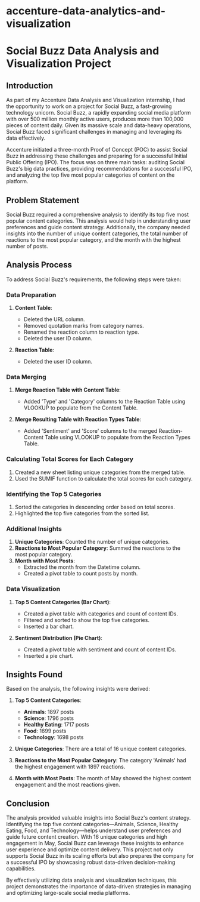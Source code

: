 # accenture-data-analytics-and-visualization

# Social Buzz Data Analysis and Visualization Project

## Introduction

As part of my Accenture Data Analysis and Visualization internship, I had the opportunity to work on a project for Social Buzz, a fast-growing technology unicorn. Social Buzz, a rapidly expanding social media platform with over 500 million monthly active users, produces more than 100,000 pieces of content daily. Given its massive scale and data-heavy operations, Social Buzz faced significant challenges in managing and leveraging its data effectively.

Accenture initiated a three-month Proof of Concept (POC) to assist Social Buzz in addressing these challenges and preparing for a successful Initial Public Offering (IPO). The focus was on three main tasks: auditing Social Buzz's big data practices, providing recommendations for a successful IPO, and analyzing the top five most popular categories of content on the platform.

## Problem Statement

Social Buzz required a comprehensive analysis to identify its top five most popular content categories. This analysis would help in understanding user preferences and guide content strategy. Additionally, the company needed insights into the number of unique content categories, the total number of reactions to the most popular category, and the month with the highest number of posts.

## Analysis Process

To address Social Buzz's requirements, the following steps were taken:

### Data Preparation

1. **Content Table**:
   - Deleted the URL column.
   - Removed quotation marks from category names.
   - Renamed the reaction column to reaction type.
   - Deleted the user ID column.

2. **Reaction Table**:
   - Deleted the user ID column.

### Data Merging

1. **Merge Reaction Table with Content Table**:
   - Added 'Type' and 'Category' columns to the Reaction Table using VLOOKUP to populate from the Content Table.

2. **Merge Resulting Table with Reaction Types Table**:
   - Added 'Sentiment' and 'Score' columns to the merged Reaction-Content Table using VLOOKUP to populate from the Reaction Types Table.

### Calculating Total Scores for Each Category

1. Created a new sheet listing unique categories from the merged table.
2. Used the SUMIF function to calculate the total scores for each category.

### Identifying the Top 5 Categories

1. Sorted the categories in descending order based on total scores.
2. Highlighted the top five categories from the sorted list.

### Additional Insights

1. **Unique Categories**: Counted the number of unique categories.
2. **Reactions to Most Popular Category**: Summed the reactions to the most popular category.
3. **Month with Most Posts**:
   - Extracted the month from the Datetime column.
   - Created a pivot table to count posts by month.

### Data Visualization

1. **Top 5 Content Categories (Bar Chart)**:
   - Created a pivot table with categories and count of content IDs.
   - Filtered and sorted to show the top five categories.
   - Inserted a bar chart.

2. **Sentiment Distribution (Pie Chart)**:
   - Created a pivot table with sentiment and count of content IDs.
   - Inserted a pie chart.

## Insights Found

Based on the analysis, the following insights were derived:

1. **Top 5 Content Categories**:
   - **Animals**: 1897 posts
   - **Science**: 1796 posts
   - **Healthy Eating**: 1717 posts
   - **Food**: 1699 posts
   - **Technology**: 1698 posts

2. **Unique Categories**: There are a total of 16 unique content categories.

3. **Reactions to the Most Popular Category**: The category 'Animals' had the highest engagement with 1897 reactions.

4. **Month with Most Posts**: The month of May showed the highest content engagement and the most reactions given.

## Conclusion

The analysis provided valuable insights into Social Buzz's content strategy. Identifying the top five content categories—Animals, Science, Healthy Eating, Food, and Technology—helps understand user preferences and guide future content creation. With 16 unique categories and high engagement in May, Social Buzz can leverage these insights to enhance user experience and optimize content delivery. This project not only supports Social Buzz in its scaling efforts but also prepares the company for a successful IPO by showcasing robust data-driven decision-making capabilities.

By effectively utilizing data analysis and visualization techniques, this project demonstrates the importance of data-driven strategies in managing and optimizing large-scale social media platforms.
